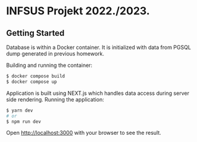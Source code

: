# INFSUS Projekt 2022./2023.

## Getting Started

Database is within a Docker container. It is initialized with data from PGSQL dump generated in previous homework.

Building and running the container:

```bash
$ docker compose build
$ docker compose up
```

Application is built using NEXT.js which handles data access during server side rendering.
Running the application:

```bash
$ yarn dev
# or
$ npm run dev
```

Open [http://localhost:3000](http://localhost:3000) with your browser to see the result.
